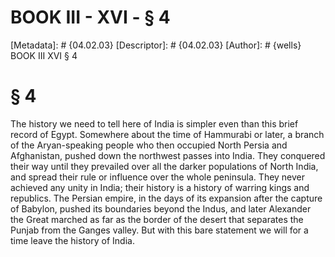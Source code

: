 # BOOK III - XVI - § 4
[Metadata]: # {04.02.03}
[Descriptor]: # {04.02.03}
[Author]: # {wells}
BOOK III
XVI
§ 4
# § 4
The history we need to tell here of India is simpler even than this brief
record of Egypt. Somewhere about the time of Hammurabi or later, a branch of
the Aryan-speaking people who then occupied North Persia and Afghanistan,
pushed down the northwest passes into India. They conquered their way until
they prevailed over all the darker populations of North India, and spread their
rule or influence over the whole peninsula. They never achieved any unity in
India; their history is a history of warring kings and republics. The Persian
empire, in the days of its expansion after the capture of Babylon, pushed its
boundaries beyond the Indus, and later Alexander the Great marched as far as
the border of the desert that separates the Punjab from the Ganges valley. But
with this bare statement we will for a time leave the history of India.

